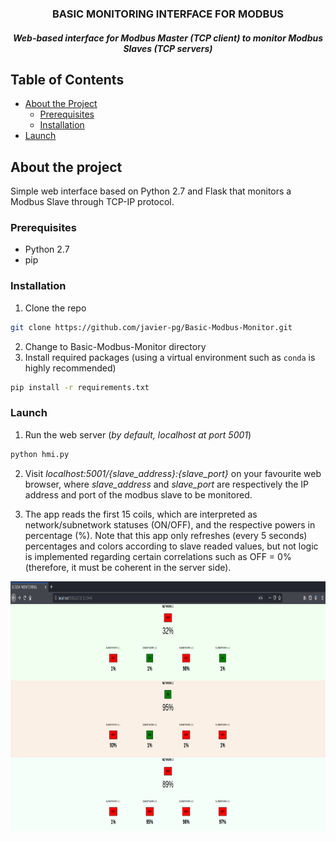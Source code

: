 <h3 align="center">BASIC MONITORING INTERFACE FOR MODBUS</h3>
<h5 align="center">Web-based interface for Modbus Master (TCP client) to monitor Modbus Slaves (TCP servers)</h3>

## Table of Contents

* [About the Project](#about-the-project)
    * [Prerequisites](#prerequisites)
    * [Installation](#installation)
* [Launch](#launch)

## About the project
Simple web interface based on Python 2.7 and Flask that monitors a Modbus Slave through TCP-IP protocol.


### Prerequisites
* Python 2.7
* pip

### Installation
1. Clone the repo
```sh
git clone https://github.com/javier-pg/Basic-Modbus-Monitor.git
```
2. Change to Basic-Modbus-Monitor directory
3. Install required packages (using a virtual environment such as ```conda``` is highly recommended)
```sh
pip install -r requirements.txt
```

### Launch

1. Run the web server (_by default,  localhost at port 5001_)
```sh
python hmi.py
```

2. Visit _localhost:5001/{slave_address}:{slave_port}_ on your favourite web browser, where _slave_address_ and _slave_port_ are respectively the IP address and port of the modbus slave to be monitored.


3. The app reads the first 15 coils, which are interpreted as network/subnetwork statuses (ON/OFF), and the respective powers in percentage (%). Note that this app only refreshes (every 5 seconds) percentages and colors according to slave readed values, but not logic is implemented regarding certain correlations such as OFF = 0% (therefore, it must be coherent in the server side).

<img src="imgs/monitor.png"  width="800" height="400">


